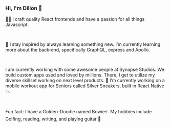 ### Hi, I'm Dillon 👋

👨‍🎨 I craft quality React frontends and have a passion for all things Javascript. 

<br />

🌱 I stay inspired by always learning something new. I’m currently learning more about the back-end, specifically GraphQL, express and Apollo. 

<br />

I am currently working with some awesome people at Synapse Studios. We build custom apps used and loved by millions. There, I get to utilize my diverse skillset working on next level products. 🔭 I’m currently working on a mobile workout app for Seniors called Silver Sneakers, built in React Native ✨.

<br />

Fun fact: I have a Golden-Doodle named Bowie⚡️. My hobbies include Golfing, reading, writing, and playing guitar 🎸

<!--
**dilmodev/dilmodev** is a ✨ _special_ ✨ repository because its `README.md` (this file) appears on your GitHub profile.

Here are some ideas to get you started:

- 🔭 I’m currently working on ...
- 🌱 I’m currently learning ...
- 👯 I’m looking to collaborate on ...
- 🤔 I’m looking for help with ...
- 💬 Ask me about ...
- 📫 How to reach me: ...
- 😄 Pronouns: ...
- ⚡ Fun fact: ...
-->
